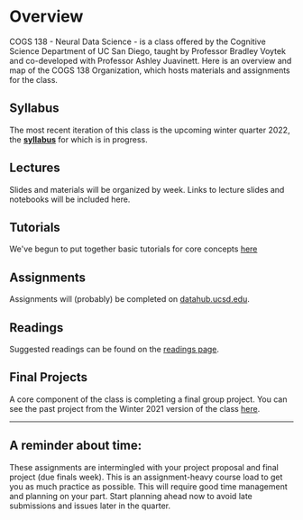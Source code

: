 # Overview

COGS 138 - Neural Data Science - is a class offered by the Cognitive Science Department of UC San Diego, taught by Professor Bradley Voytek and co-developed with Professor Ashley Juavinett. Here is an overview and map of the COGS 138 Organization, which hosts materials and assignments for the class.

## Syllabus

The most recent iteration of this class is the upcoming winter quarter 2022, the [**syllabus**](COGS138_Wi22.pdf) for which is in progress.

## Lectures

Slides and materials will be organized by week. Links to lecture slides and notebooks will be included here.

## Tutorials

We've begun to put together basic tutorials for core concepts [here](https://github.com/NeuralDataScience/Tutorials)

## Assignments

Assignments will (probably) be completed on [datahub.ucsd.edu](http://datahub.ucsd.edu).

## Readings

Suggested readings can be found on the [readings page](https://github.com/NeuralDataScience/Readings).

## Final Projects

A core component of the class is completing a final group project. You can see the past project from the Winter 2021 version of the class [here](https://github.com/NeuralDataScience/Projects/tree/main/Wi2021).

---

## A reminder about time:

These assignments are intermingled with your project proposal and final project (due finals week). This is an assignment-heavy course load to get you as much practice as possible. This will require good time management and planning on your part. Start planning ahead now to avoid late submissions and issues later in the quarter.
